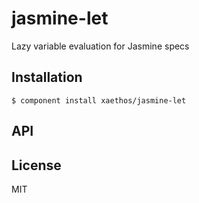 
# jasmine-let

  Lazy variable evaluation for Jasmine specs

## Installation

    $ component install xaethos/jasmine-let

## API

   

## License

  MIT
